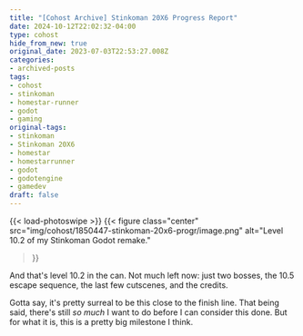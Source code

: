 ```yaml
---
title: "[Cohost Archive] Stinkoman 20X6 Progress Report"
date: 2024-10-12T22:02:32-04:00
type: cohost
hide_from_new: true
original_date: 2023-07-03T22:53:27.008Z
categories:
- archived-posts
tags:
- cohost
- stinkoman
- homestar-runner
- godot
- gaming
original-tags:
- stinkoman
- Stinkoman 20X6
- homestar
- homestarrunner
- godot
- godotengine
- gamedev
draft: false
---
```


{{< load-photoswipe >}}
{{< figure
    class="center"
    src="img/cohost/1850447-stinkoman-20x6-progr/image.png"
    alt="Level 10.2 of my Stinkoman Godot remake."
>}}

And that's level 10.2 in the can. Not much left now: just two bosses, the 10.5 escape sequence, the last few cutscenes, and the credits.

Gotta say, it's pretty surreal to be this close to the finish line. That being said, there's still *so much* I want to do before I can consider this done. But for what it is, this is a pretty big milestone I think.